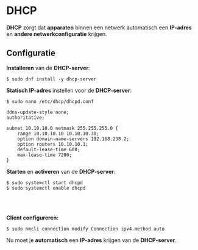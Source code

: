 # DHCP

**DHCP** zorgt dat **apparaten** binnen een netwerk automatisch een **IP-adres** en **andere netwerkconfiguratie** krijgen.

## Configuratie

**Installeren** van de **DHCP-server**:
```
$ sudo dnf install -y dhcp-server
```

**Statisch IP-adres** instellen voor de **DHCP-server**:
```
$ sudo nano /etc/dhcp/dhcpd.conf

ddns-update-style none;
authoritative;

subnet 10.10.10.0 netmask 255.255.255.0 {
    range 10.10.10.10 10.10.10.30;
    option domain-name-servers 192.168.238.2;
    option routers 10.10.10.1;
    default-lease-time 600;
    max-lease-time 7200;
}
```

**Starten** en **activeren** van de **DHCP-server**:
```
$ sudo systemctl start dhcpd
$ sudo systemctl enable dhcpd
```

<!-- INVISIBLE CHARACTERS FOR SECTION LINE -->
<format style="underline">
⠀⠀⠀⠀⠀⠀⠀⠀⠀⠀⠀⠀⠀⠀⠀⠀⠀⠀⠀⠀⠀⠀⠀⠀⠀⠀⠀⠀⠀⠀⠀⠀⠀⠀⠀⠀⠀⠀⠀⠀⠀⠀⠀⠀⠀⠀⠀⠀⠀⠀⠀⠀⠀⠀⠀⠀⠀⠀⠀⠀⠀⠀⠀⠀⠀⠀⠀⠀⠀⠀⠀⠀⠀⠀⠀⠀⠀⠀⠀⠀⠀⠀⠀⠀⠀⠀⠀⠀⠀⠀⠀⠀⠀
</format>
<!-- INVISIBLE CHARACTERS FOR SECTION LINE -->

**Client configureren:**
```
$ sudo nmcli connection modify Connection ipv4.method auto

```

Nu moet je **automatisch** een **IP-adres** krijgen van de **DHCP-server**.